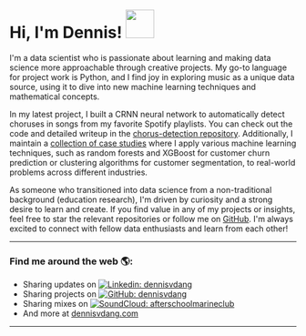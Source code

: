 # Hi, I'm Dennis! <img src="https://media.giphy.com/media/v1.Y2lkPTc5MGI3NjExNnA1ajJrYWp1YzJqcG4xc3oyOHV5NTB1dzRsOHN0M25wdmtjd2lxNSZlcD12MV9pbnRlcm5hbF9naWZfYnlfaWQmY3Q9cw/eGmgF0V90QIgpMv4WQ/giphy.gif" width="50">

I'm a data scientist who is passionate about learning and making data science more approachable through creative projects. My go-to language for project work is Python, and I find joy in exploring music as a unique data source, using it to dive into new machine learning techniques and mathematical concepts.

In my latest project, I built a CRNN neural network to automatically detect choruses in songs from my favorite Spotify playlists. You can check out the code and detailed writeup in the [chorus-detection repository](https://github.com/dennisvdang/chorus-detection). Additionally, I maintain a [collection of case studies](https://github.com/dennisvdang/Springboard-Portfolio) where I apply various machine learning techniques, such as random forests and XGBoost for customer churn prediction or clustering algorithms for customer segmentation, to real-world problems across different industries.

As someone who transitioned into data science from a non-traditional background (education research), I'm driven by curiosity and a strong desire to learn and create. If you find value in any of my projects or insights, feel free to star the relevant repositories or follow me on [GitHub](https://github.com/dennisvdang). I'm always excited to connect with fellow data enthusiasts and learn from each other!

---

### Find me around the web 🌎: 

- Sharing updates on [![Linkedin: dennisvdang](https://img.shields.io/badge/-dennisvdang-blue?style=flat-square&logo=Linkedin&logoColor=white)](https://linkedin.com/in/dennisvdang)
- Sharing projects on [![GitHub: dennisvdang](https://img.shields.io/badge/-dennisvdang-white?style=flat-square&logo=GitHub&logoColor=black)](https://github.com/dennisvdang)
- Sharing mixes on [![SoundCloud: afterschoolmarineclub](https://img.shields.io/badge/-afterschoolmarineclub-orange?style=flat-square&logo=soundcloud&logoColor=white)](https://soundcloud.com/afterschoolmarineclub)
- And more at [dennisvdang.com](https://dennisvdang.com)

---

